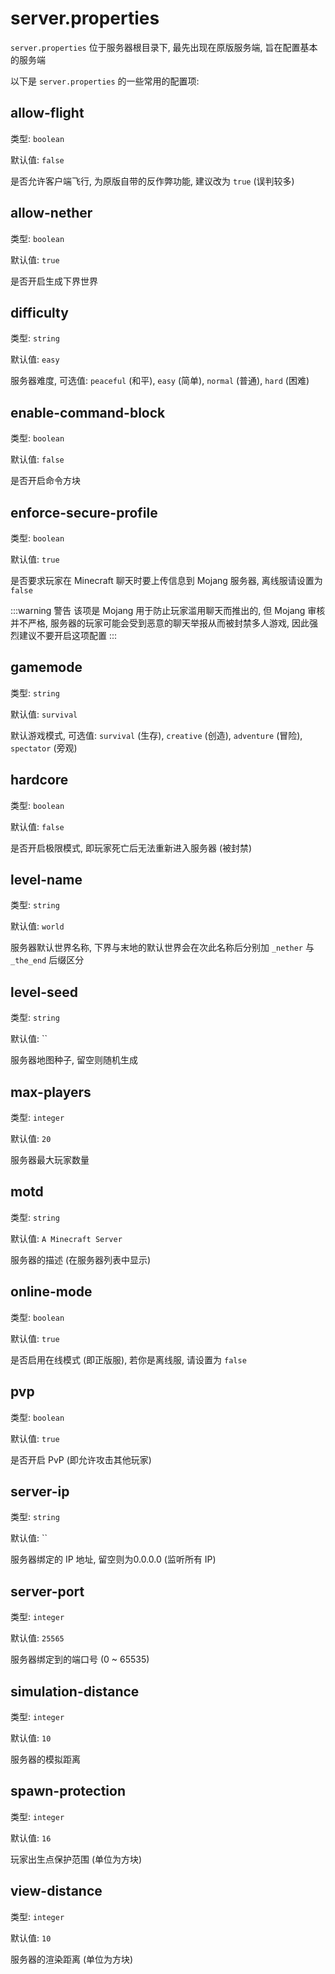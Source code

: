 # server.properties

`server.properties`  位于服务器根目录下, 最先出现在原版服务端, 旨在配置基本的服务端

以下是 `server.properties` 的一些常用的配置项:

## allow-flight
类型: `boolean`

默认值: `false`

是否允许客户端飞行, 为原版自带的反作弊功能, 建议改为 `true` (误判较多)

## allow-nether
类型: `boolean`

默认值: `true`

是否开启生成下界世界

## difficulty
类型: `string`

默认值: `easy`

服务器难度, 可选值: `peaceful` (和平), `easy` (简单), `normal` (普通), `hard` (困难)

## enable-command-block
类型: `boolean`

默认值: `false`

是否开启命令方块

## enforce-secure-profile
类型: `boolean`

默认值: `true`

是否要求玩家在 Minecraft 聊天时要上传信息到 Mojang 服务器, 离线服请设置为 `false`

:::warning 警告
该项是 Mojang 用于防止玩家滥用聊天而推出的, 但 Mojang 审核并不严格, 服务器的玩家可能会受到恶意的聊天举报从而被封禁多人游戏, 因此强烈建议不要开启这项配置
:::

## gamemode
类型: `string`

默认值: `survival`

默认游戏模式, 可选值: `survival` (生存), `creative` (创造), `adventure` (冒险), `spectator` (旁观)

## hardcore
类型: `boolean`

默认值: `false`

是否开启极限模式, 即玩家死亡后无法重新进入服务器 (被封禁)

## level-name
类型: `string`

默认值: `world`

服务器默认世界名称, 下界与末地的默认世界会在次此名称后分别加 `_nether` 与 `_the_end` 后缀区分

## level-seed
类型: `string`

默认值: ``

服务器地图种子, 留空则随机生成

## max-players
类型: `integer`

默认值: `20`

服务器最大玩家数量

## motd
类型: `string`

默认值: `A Minecraft Server`

服务器的描述 (在服务器列表中显示)

## online-mode
类型: `boolean`

默认值: `true`

是否启用在线模式 (即正版服), 若你是离线服, 请设置为 `false`

## pvp
类型: `boolean`

默认值: `true`

是否开启 PvP (即允许攻击其他玩家)

## server-ip
类型: `string`

默认值: ``

服务器绑定的 IP 地址, 留空则为0.0.0.0 (监听所有 IP)

## server-port
类型: `integer`

默认值: `25565`

服务器绑定到的端口号 (0 ~ 65535)

## simulation-distance
类型: `integer`

默认值: `10`

服务器的模拟距离

## spawn-protection
类型: `integer`

默认值: `16`

玩家出生点保护范围 (单位为方块)

## view-distance
类型: `integer`

默认值: `10`

服务器的渲染距离 (单位为方块)
